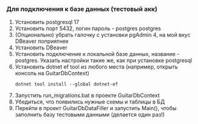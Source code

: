 ### Для подключения к базе данных (тестовый акк)

1. Установить postgresql 17
2. Установить порт 5432, логин пароль - postgres postgres
3. (Опционально) убрать галочку с установки pgAdmin 4, на мой вкус DBeaver поприятнее
4. Установить DBeaver
5. Установить подключение к локальной базе данных, название - postgres. Указать настройки такие же, как при установке postgresql
6. Установить dotnet ef tool из любого места (например, открыть консоль на GuitarDbContext)
    ```
    dotnet tool install --global dotnet-ef
    ```
7. Запустить run_migrations.bat в проекте GuitarDbContext
8. Убедиться, что появились нужные схемы и таблицы в БД
9. Перейти в проект GuitarDbDataFiller и запустить Main(), чтобы заполнить базу тестовыми данными (делается один раз!)




